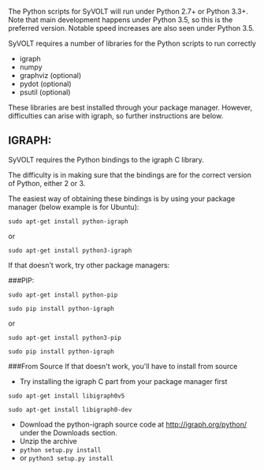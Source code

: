 The Python scripts for SyVOLT will run under Python 2.7+ or Python 3.3+. Note that main development happens under Python 3.5, so this is the preferred version. Notable speed increases are also seen under Python 3.5.

SyVOLT requires a number of libraries for the Python scripts to run correctly
* igraph
* numpy
* graphviz (optional)
* pydot (optional)
* psutil (optional)

These libraries are best installed through your package manager. However, difficulties can arise with igraph, so further instructions are below.

## IGRAPH:

SyVOLT requires the Python bindings to the igraph C library.

The difficulty is in making sure that the bindings are for the correct version of Python, either 2 or 3.

The easiest way of obtaining these bindings is by using your package manager (below example is for Ubuntu):

`sudo apt-get install python-igraph`

or

`sudo apt-get install python3-igraph`


If that doesn't work, try other package managers:

###PIP:

`sudo apt-get install python-pip`

`sudo pip install python-igraph`

or

`sudo apt-get install python3-pip`

`sudo pip install python-igraph`

###From Source
If that doesn't work, you'll have to install from source

* Try installing the igraph C part from your package manager first

`sudo apt-get install libigraph0v5`

`sudo apt-get install libigraph0-dev`

* Download the python-igraph source code at http://igraph.org/python/ under the Downloads section.
* Unzip the archive
* `python setup.py install`
* or `python3 setup.py install`


